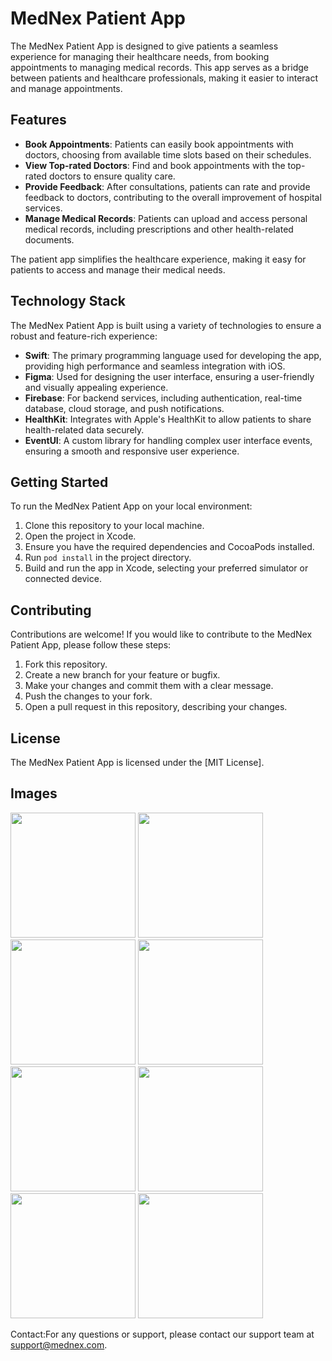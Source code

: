 # MedNex Patient App

The MedNex Patient App is designed to give patients a seamless experience for managing their healthcare needs, from booking appointments to managing medical records. This app serves as a bridge between patients and healthcare professionals, making it easier to interact and manage appointments.

## Features

- **Book Appointments**: Patients can easily book appointments with doctors, choosing from available time slots based on their schedules.
- **View Top-rated Doctors**: Find and book appointments with the top-rated doctors to ensure quality care.
- **Provide Feedback**: After consultations, patients can rate and provide feedback to doctors, contributing to the overall improvement of hospital services.
- **Manage Medical Records**: Patients can upload and access personal medical records, including prescriptions and other health-related documents.

The patient app simplifies the healthcare experience, making it easy for patients to access and manage their medical needs.

## Technology Stack

The MedNex Patient App is built using a variety of technologies to ensure a robust and feature-rich experience:

- **Swift**: The primary programming language used for developing the app, providing high performance and seamless integration with iOS.
- **Figma**: Used for designing the user interface, ensuring a user-friendly and visually appealing experience.
- **Firebase**: For backend services, including authentication, real-time database, cloud storage, and push notifications.
- **HealthKit**: Integrates with Apple's HealthKit to allow patients to share health-related data securely.
- **EventUI**: A custom library for handling complex user interface events, ensuring a smooth and responsive user experience.

## Getting Started

To run the MedNex Patient App on your local environment:

1. Clone this repository to your local machine.
2. Open the project in Xcode.
3. Ensure you have the required dependencies and CocoaPods installed.
4. Run `pod install` in the project directory.
5. Build and run the app in Xcode, selecting your preferred simulator or connected device.

## Contributing

Contributions are welcome! If you would like to contribute to the MedNex Patient App, please follow these steps:

1. Fork this repository.
2. Create a new branch for your feature or bugfix.
3. Make your changes and commit them with a clear message.
4. Push the changes to your fork.
5. Open a pull request in this repository, describing your changes.

## License

The MedNex Patient App is licensed under the [MIT License].
## Images

<img src="https://github.com/adityapandey14/MedNex_Patient/assets/97281288/3788052f-c2ea-4c2b-aa47-70dbeda88d61" width="200" />
<img src="https://github.com/adityapandey14/MedNex_Patient/assets/97281288/dfd3e1a8-85ce-4c52-92a5-8c9fbd736d74" width="200" />
<img src="https://github.com/adityapandey14/MedNex_Patient/assets/97281288/e33d993e-0e52-47a5-86fe-cf5c516087b5" width="200" />
<img src="https://github.com/adityapandey14/MedNex_Patient/assets/97281288/806b4db3-e013-4e81-8ccb-be383345fb69" width="200" />
<img src="https://github.com/adityapandey14/MedNex_Patient/assets/97281288/14a5e010-7344-40b7-9bdf-27dd36982009" width="200" />
<img src="https://github.com/adityapandey14/MedNex_Patient/assets/97281288/fecc853d-4514-4907-8c08-a21b282c6e25" width="200" />
<img src="https://github.com/adityapandey14/MedNex_Patient/assets/97281288/b122da10-5e61-4b61-a91f-9103ccab6cfd" width="200" />
<img src="https://github.com/adityapandey14/MedNex_Patient/assets/97281288/38639070-e60e-4b50-ac5a-7732c72771a6" width="200" />

Contact:For any questions or support, please contact our support team at support@mednex.com.

